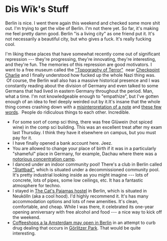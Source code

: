 <!--
slug: dis-wïks-stuff
date: Tue Dec 03 2013 07:36:00 GMT-0800 (Pacific Standard Time)
tags: stattbad, nazi, ddr, dachau, checkpoint charlie
title: Dis Wïk's Stuff
id: 68883172452
link: http://blog.mhgbrown.is/post/68883172452/dis-wïks-stuff
raw: {"type":"text","blog_name":"mhgbrown-writing","blog":{"name":"mhgbrown-writing","title":"","description":"","url":"http://blog.mhgbrown.is/","uuid":"t:ePEJSJNMnTiNT1c2s-GWmw","updated":1455741575},"id":68883172452,"post_url":"http://blog.mhgbrown.is/post/68883172452/dis-wïks-stuff","slug":"dis-wïks-stuff","date":"2013-12-03 15:36:00 GMT","timestamp":1386084960,"state":"published","format":"html","reblog_key":"N01QoZSY","tags":["stattbad","nazi","ddr","dachau","checkpoint charlie"],"short_url":"https://tmblr.co/ZYX4lq109mSna","summary":"Dis Wïk's Stuff","is_blocks_post_format":false,"recommended_source":null,"recommended_color":null,"note_count":0,"title":"Dis Wïk's Stuff","body":"<p>Berlin is nice. I went there again this weekend and checked some more shit out. I&rsquo;m trying to get the vibe of Berlin. I&rsquo;m not there yet. So far, it&rsquo;s making me feel pretty damn good. Berlin &ldquo;is a living city&rdquo; as one friend put it. It&rsquo;s not necessarily a beautiful city, but who gives a fuck. It&rsquo;s really fucking cool.</p>\n<p>I&rsquo;m liking these places that have somewhat recently come out of significant repression — they&rsquo;re progressing, they&rsquo;re innovating, they&rsquo;re interesting, and they&rsquo;re fun. The memories of this repression are good motivators. I went to a free museum called the <a href=\"http://www.topographie.de/\">&ldquo;Topography of Terror&rdquo;</a>  near <a href=\"https://www.google.com/maps/preview#!q=Checkpoint+Charlie%2C+Berlin%2C+Germany&amp;data=!4m15!2m14!1m13!1s0x47a851d15c26d8cd%3A0x23a50042477d89c8!3m8!1m3!1d31549231!2d-95.677068!3d37.0625!3m2!1i1680!2i929!4f13.1!4m2!3d52.507593!4d13.390368\">Checkpoint Charlie</a> and I finally understood how fucked up the whole Nazi thing was.  Of course, the Berlin wall also has a massive historical presence and I was constantly reading about the division of Germany and even talked to some Germans that had lived in eastern Germany throughout the period. Man, what a time. I&rsquo;m not knowledgeable enough to &ldquo;empathize&rdquo;, but I&rsquo;ve gotten enough of an idea to feel deeply weirded out by it.It&rsquo;s insane that the whole thing comes crashing down with a <a href=\"http://en.wikipedia.org/wiki/Fall_of_the_inner_German_border#Opening_of_the_border_and_the_fall_of_the_GDR\">misinterpretation of a note</a> and <a href=\"http://www.youtube.com/watch?v=b8GzptqhT68\">these few words</a>.  People do ridiculous things to each other. Incredible.</p>\n<ul><li>For some sort of comp sci thing, there was free Glüwein (hot spiced wine) in the comp sci building. This was an excellent treat after my exam last Thursday. I think they have it elsewhere on campus, but you must pay for it.</li>\n<li>I have finally opened a bank account here. Jeez.</li>\n<li>You are allowed to change your place of birth if it was in a particularly &ldquo;shameful&rdquo; place in Germany, for example, Dachau where there was a <a href=\"http://en.wikipedia.org/wiki/Dachau_concentration_camp\">notorious concentration camp</a>.</li>\n<li>I danced under an indoor community pool! There&rsquo;s a club in Berlin called <a href=\"http://www.stattbad.net/\">&ldquo;Stattbad&rdquo;</a>, which is situated under a decommissioned community pool. It&rsquo;s pretty industrial looking inside as you might imagine — lots of concrete, lots of pipes, some low ceilings, etc. It has a fantastic atmosphere for techno. </li>\n<li>I stayed in <a href=\"http://www.thecatspajamashostel.de/\">The Cat&rsquo;s Pajamas hostel</a> in Berlin, which is situated in Neukölln (aka a cool hood). I&rsquo;d highly recommend it. It&rsquo;s has many accommodation options and lots of new amenities. It&rsquo;s clean, comfortable, and cheap. While I was there, it celebrated its one-year opening anniversary with free alcohol and food — a nice way to kick off the weekend.</li>\n<li><a href=\"http://rt.com/news/marijuana-berlin-shop-opens-462/\">Coffeeshops a la Amsterdam may open in Berlin</a> in an attempt to curb drug dealing that occurs in <a href=\"https://www.google.com/maps/preview#!data=!1m4!1m3!1d5877!2d13.4380442!3d52.4965481!4m12!2m11!1m10!1s0x0%3A0xdbc06edbfb7867fc!3m8!1m3!1d26081603!2d-95.677068!3d37.0625!3m2!1i1024!2i768!4f13.1\">Görlitzer Park</a>. That would be quite interesting. </li>\n</ul>\n<p></p>","reblog":{"comment":"<p>Berlin is nice. I went there again this weekend and checked some more shit out. I’m trying to get the vibe of Berlin. I’m not there yet. So far, it’s making me feel pretty damn good. Berlin “is a living city” as one friend put it. It’s not necessarily a beautiful city, but who gives a fuck. It’s really fucking cool.</p>\n<p>I’m liking these places that have somewhat recently come out of significant repression — they’re progressing, they’re innovating, they’re interesting, and they’re fun. The memories of this repression are good motivators. I went to a free museum called the <a href=\"http://www.topographie.de/\">“Topography of Terror”</a>  near <a href=\"https://www.google.com/maps/preview#!q=Checkpoint+Charlie%2C+Berlin%2C+Germany&amp;data=!4m15!2m14!1m13!1s0x47a851d15c26d8cd%3A0x23a50042477d89c8!3m8!1m3!1d31549231!2d-95.677068!3d37.0625!3m2!1i1680!2i929!4f13.1!4m2!3d52.507593!4d13.390368\">Checkpoint Charlie</a> and I finally understood how fucked up the whole Nazi thing was.  Of course, the Berlin wall also has a massive historical presence and I was constantly reading about the division of Germany and even talked to some Germans that had lived in eastern Germany throughout the period. Man, what a time. I’m not knowledgeable enough to “empathize”, but I’ve gotten enough of an idea to feel deeply weirded out by it.It’s insane that the whole thing comes crashing down with a <a href=\"http://en.wikipedia.org/wiki/Fall_of_the_inner_German_border#Opening_of_the_border_and_the_fall_of_the_GDR\">misinterpretation of a note</a> and <a href=\"http://www.youtube.com/watch?v=b8GzptqhT68\">these few words</a>.  People do ridiculous things to each other. Incredible.</p>\n<ul><li>For some sort of comp sci thing, there was free Glüwein (hot spiced wine) in the comp sci building. This was an excellent treat after my exam last Thursday. I think they have it elsewhere on campus, but you must pay for it.</li>\n<li>I have finally opened a bank account here. Jeez.</li>\n<li>You are allowed to change your place of birth if it was in a particularly “shameful” place in Germany, for example, Dachau where there was a <a href=\"http://en.wikipedia.org/wiki/Dachau_concentration_camp\">notorious concentration camp</a>.</li>\n<li>I danced under an indoor community pool! There’s a club in Berlin called <a href=\"http://www.stattbad.net/\">“Stattbad”</a>, which is situated under a decommissioned community pool. It’s pretty industrial looking inside as you might imagine — lots of concrete, lots of pipes, some low ceilings, etc. It has a fantastic atmosphere for techno. </li>\n<li>I stayed in <a href=\"http://www.thecatspajamashostel.de/\">The Cat’s Pajamas hostel</a> in Berlin, which is situated in Neukölln (aka a cool hood). I’d highly recommend it. It’s has many accommodation options and lots of new amenities. It’s clean, comfortable, and cheap. While I was there, it celebrated its one-year opening anniversary with free alcohol and food — a nice way to kick off the weekend.</li>\n<li><a href=\"http://rt.com/news/marijuana-berlin-shop-opens-462/\">Coffeeshops a la Amsterdam may open in Berlin</a> in an attempt to curb drug dealing that occurs in <a href=\"https://www.google.com/maps/preview#!data=!1m4!1m3!1d5877!2d13.4380442!3d52.4965481!4m12!2m11!1m10!1s0x0%3A0xdbc06edbfb7867fc!3m8!1m3!1d26081603!2d-95.677068!3d37.0625!3m2!1i1024!2i768!4f13.1\">Görlitzer Park</a>. That would be quite interesting. </li>\n</ul><p></p>","tree_html":""},"trail":[{"blog":{"name":"mhgbrown-writing","active":true,"theme":{"header_full_width":2448,"header_full_height":3264,"header_focus_width":2048,"header_focus_height":1152,"avatar_shape":"circle","background_color":"#FAFAFA","body_font":"Helvetica Neue","header_bounds":"997,2351,2266,96","header_image":"https://static.tumblr.com/4b23ec7fb988076e81306480748de0b1/aqgwfuh/OUkncja1l/tumblr_static_5q6zyxvvxkco0k440g4kokosg.jpg","header_image_focused":"https://static.tumblr.com/4b23ec7fb988076e81306480748de0b1/aqgwfuh/SPuncja1u/tumblr_static_tumblr_static_5q6zyxvvxkco0k440g4kokosg_focused_v3.jpg","header_image_scaled":"https://static.tumblr.com/4b23ec7fb988076e81306480748de0b1/aqgwfuh/OUkncja1l/tumblr_static_5q6zyxvvxkco0k440g4kokosg_2048_v2.jpg","header_stretch":true,"link_color":"#529ECC","show_avatar":true,"show_description":true,"show_header_image":true,"show_title":true,"title_color":"#444444","title_font":"Gibson","title_font_weight":"bold"},"share_likes":false,"share_following":false,"can_be_followed":true},"post":{"id":"68883172452"},"content_raw":"<p>Berlin is nice. I went there again this weekend and checked some more shit out. I’m trying to get the vibe of Berlin. I’m not there yet. So far, it’s making me feel pretty damn good. Berlin “is a living city” as one friend put it. It’s not necessarily a beautiful city, but who gives a fuck. It’s really fucking cool.</p>\n<p>I’m liking these places that have somewhat recently come out of significant repression — they’re progressing, they’re innovating, they’re interesting, and they’re fun. The memories of this repression are good motivators. I went to a free museum called the <a href=\"http://www.topographie.de/\">“Topography of Terror”</a>  near <a href=\"https://www.google.com/maps/preview#!q=Checkpoint+Charlie%2C+Berlin%2C+Germany&amp;data=!4m15!2m14!1m13!1s0x47a851d15c26d8cd%3A0x23a50042477d89c8!3m8!1m3!1d31549231!2d-95.677068!3d37.0625!3m2!1i1680!2i929!4f13.1!4m2!3d52.507593!4d13.390368\">Checkpoint Charlie</a> and I finally understood how fucked up the whole Nazi thing was.  Of course, the Berlin wall also has a massive historical presence and I was constantly reading about the division of Germany and even talked to some Germans that had lived in eastern Germany throughout the period. Man, what a time. I’m not knowledgeable enough to “empathize”, but I’ve gotten enough of an idea to feel deeply weirded out by it.It’s insane that the whole thing comes crashing down with a <a href=\"http://en.wikipedia.org/wiki/Fall_of_the_inner_German_border#Opening_of_the_border_and_the_fall_of_the_GDR\">misinterpretation of a note</a> and <a href=\"http://www.youtube.com/watch?v=b8GzptqhT68\">these few words</a>.  People do ridiculous things to each other. Incredible.</p>\n<ul><li>For some sort of comp sci thing, there was free Glüwein (hot spiced wine) in the comp sci building. This was an excellent treat after my exam last Thursday. I think they have it elsewhere on campus, but you must pay for it.</li>\n<li>I have finally opened a bank account here. Jeez.</li>\n<li>You are allowed to change your place of birth if it was in a particularly “shameful” place in Germany, for example, Dachau where there was a <a href=\"http://en.wikipedia.org/wiki/Dachau_concentration_camp\">notorious concentration camp</a>.</li>\n<li>I danced under an indoor community pool! There’s a club in Berlin called <a href=\"http://www.stattbad.net/\">“Stattbad”</a>, which is situated under a decommissioned community pool. It’s pretty industrial looking inside as you might imagine — lots of concrete, lots of pipes, some low ceilings, etc. It has a fantastic atmosphere for techno. </li>\n<li>I stayed in <a href=\"http://www.thecatspajamashostel.de/\">The Cat’s Pajamas hostel</a> in Berlin, which is situated in Neukölln (aka a cool hood). I’d highly recommend it. It’s has many accommodation options and lots of new amenities. It’s clean, comfortable, and cheap. While I was there, it celebrated its one-year opening anniversary with free alcohol and food — a nice way to kick off the weekend.</li>\n<li><a href=\"http://rt.com/news/marijuana-berlin-shop-opens-462/\">Coffeeshops a la Amsterdam may open in Berlin</a> in an attempt to curb drug dealing that occurs in <a href=\"https://www.google.com/maps/preview#!data=!1m4!1m3!1d5877!2d13.4380442!3d52.4965481!4m12!2m11!1m10!1s0x0%3A0xdbc06edbfb7867fc!3m8!1m3!1d26081603!2d-95.677068!3d37.0625!3m2!1i1024!2i768!4f13.1\">Görlitzer Park</a>. That would be quite interesting. </li>\n</ul><p></p>","content":"<p><p>Berlin is nice. I went there again this weekend and checked some more shit out. I&rsquo;m trying to get the vibe of Berlin. I&rsquo;m not there yet. So far, it&rsquo;s making me feel pretty damn good. Berlin &ldquo;is a living city&rdquo; as one friend put it. It&rsquo;s not necessarily a beautiful city, but who gives a fuck. It&rsquo;s really fucking cool.</p>\n<p>I&rsquo;m liking these places that have somewhat recently come out of significant repression &mdash; they&rsquo;re progressing, they&rsquo;re innovating, they&rsquo;re interesting, and they&rsquo;re fun. The memories of this repression are good motivators. I went to a free museum called the <a href=\"http://www.topographie.de/\">&ldquo;Topography of Terror&rdquo;</a>&nbsp; near <a href=\"https://www.google.com/maps/preview#!q=Checkpoint+Charlie%2C+Berlin%2C+Germany&amp;data=!4m15!2m14!1m13!1s0x47a851d15c26d8cd%3A0x23a50042477d89c8!3m8!1m3!1d31549231!2d-95.677068!3d37.0625!3m2!1i1680!2i929!4f13.1!4m2!3d52.507593!4d13.390368\">Checkpoint Charlie</a> and I finally understood how fucked up the whole Nazi thing was. &nbsp;Of course, the Berlin wall also has a massive historical presence and I was constantly reading about the division of Germany and even talked to some Germans that had lived in eastern Germany throughout the period. Man, what a time. I&rsquo;m not knowledgeable enough to &ldquo;empathize&rdquo;, but I&rsquo;ve gotten enough of an idea to feel deeply weirded out by it.It&rsquo;s insane that the whole thing comes crashing down with a <a href=\"http://en.wikipedia.org/wiki/Fall_of_the_inner_German_border#Opening_of_the_border_and_the_fall_of_the_GDR\">misinterpretation of a note</a> and <a href=\"http://www.youtube.com/watch?v=b8GzptqhT68\">these few words</a>.&nbsp; People do ridiculous things to each other. Incredible.</p>\n<ul><li>For some sort of comp sci thing, there was free Gl&uuml;wein (hot spiced wine) in the comp sci building. This was an excellent treat after my exam last Thursday. I think they have it elsewhere on campus, but you must pay for it.</li>\n<li>I have finally opened a bank account here. Jeez.</li>\n<li>You are allowed to change your place of birth if it was in a particularly &ldquo;shameful&rdquo; place in Germany, for example, Dachau where there was a <a href=\"http://en.wikipedia.org/wiki/Dachau_concentration_camp\">notorious concentration camp</a>.</li>\n<li>I danced under an indoor community pool! There&rsquo;s a club in Berlin called <a href=\"http://www.stattbad.net/\">&ldquo;Stattbad&rdquo;</a>, which is situated under a decommissioned community pool. It&rsquo;s pretty industrial looking inside as you might imagine &mdash; lots of concrete, lots of pipes, some low ceilings, etc. It has a fantastic atmosphere for techno.&nbsp;</li>\n<li>I stayed in <a href=\"http://www.thecatspajamashostel.de/\">The Cat&rsquo;s Pajamas hostel</a> in Berlin, which is situated in Neuk&ouml;lln (aka a cool hood). I&rsquo;d highly recommend it. It&rsquo;s has many accommodation options and lots of new amenities. It&rsquo;s clean, comfortable, and cheap. While I was there, it celebrated its one-year opening anniversary with free alcohol and food &mdash; a nice way to kick off the weekend.</li>\n<li><a href=\"http://rt.com/news/marijuana-berlin-shop-opens-462/\">Coffeeshops a la Amsterdam may open in Berlin</a>&nbsp;in an attempt to curb drug dealing that occurs in&nbsp;<a href=\"https://www.google.com/maps/preview#!data=!1m4!1m3!1d5877!2d13.4380442!3d52.4965481!4m12!2m11!1m10!1s0x0%3A0xdbc06edbfb7867fc!3m8!1m3!1d26081603!2d-95.677068!3d37.0625!3m2!1i1024!2i768!4f13.1\">G&ouml;rlitzer Park</a>. That would be quite interesting.&nbsp;</li>\n</ul></p>","is_current_item":true,"is_root_item":true}],"can_like":false,"can_reblog":false,"can_send_in_message":true,"can_reply":false,"display_avatar":true}
publish: 2013-12-03
-->


Dis Wïk's Stuff
===============

Berlin is nice. I went there again this weekend and checked some more
shit out. I'm trying to get the vibe of Berlin. I'm not there yet. So
far, it's making me feel pretty damn good. Berlin "is a living city" as
one friend put it. It's not necessarily a beautiful city, but who gives
a fuck. It's really fucking cool.

I'm liking these places that have somewhat recently come out of
significant repression --- they're progressing, they're innovating,
they're interesting, and they're fun. The memories of this repression
are good motivators. I went to a free museum called the ["Topography of
Terror"](http://www.topographie.de/)  near [Checkpoint
Charlie](https://www.google.com/maps/preview#!q=Checkpoint+Charlie%2C+Berlin%2C+Germany&data=!4m15!2m14!1m13!1s0x47a851d15c26d8cd%3A0x23a50042477d89c8!3m8!1m3!1d31549231!2d-95.677068!3d37.0625!3m2!1i1680!2i929!4f13.1!4m2!3d52.507593!4d13.390368)
and I finally understood how fucked up the whole Nazi thing was.  Of
course, the Berlin wall also has a massive historical presence and I was
constantly reading about the division of Germany and even talked to some
Germans that had lived in eastern Germany throughout the period. Man,
what a time. I'm not knowledgeable enough to "empathize", but I've
gotten enough of an idea to feel deeply weirded out by it.It's insane
that the whole thing comes crashing down with a [misinterpretation of a
note](http://en.wikipedia.org/wiki/Fall_of_the_inner_German_border#Opening_of_the_border_and_the_fall_of_the_GDR)
and [these few words](http://www.youtube.com/watch?v=b8GzptqhT68). 
People do ridiculous things to each other. Incredible.

-   For some sort of comp sci thing, there was free Glüwein (hot spiced
    wine) in the comp sci building. This was an excellent treat after my
    exam last Thursday. I think they have it elsewhere on campus, but
    you must pay for it.
-   I have finally opened a bank account here. Jeez.
-   You are allowed to change your place of birth if it was in a
    particularly "shameful" place in Germany, for example, Dachau where
    there was a [notorious concentration
    camp](http://en.wikipedia.org/wiki/Dachau_concentration_camp).
-   I danced under an indoor community pool! There's a club in Berlin
    called ["Stattbad"](http://www.stattbad.net/), which is situated
    under a decommissioned community pool. It's pretty industrial
    looking inside as you might imagine --- lots of concrete, lots of
    pipes, some low ceilings, etc. It has a fantastic atmosphere for
    techno. 
-   I stayed in [The Cat's Pajamas
    hostel](http://www.thecatspajamashostel.de/) in Berlin, which is
    situated in Neukölln (aka a cool hood). I'd highly recommend it.
    It's has many accommodation options and lots of new amenities. It's
    clean, comfortable, and cheap. While I was there, it celebrated its
    one-year opening anniversary with free alcohol and food --- a nice
    way to kick off the weekend.
-   [Coffeeshops a la Amsterdam may open in
    Berlin](http://rt.com/news/marijuana-berlin-shop-opens-462/) in an
    attempt to curb drug dealing that occurs in [Görlitzer
    Park](https://www.google.com/maps/preview#!data=!1m4!1m3!1d5877!2d13.4380442!3d52.4965481!4m12!2m11!1m10!1s0x0%3A0xdbc06edbfb7867fc!3m8!1m3!1d26081603!2d-95.677068!3d37.0625!3m2!1i1024!2i768!4f13.1).
    That would be quite interesting. 

